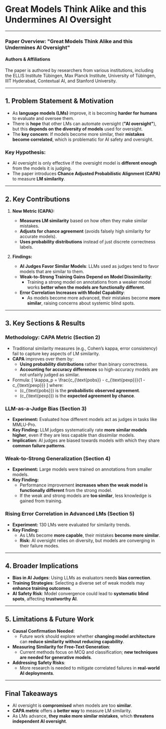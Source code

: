 # Great Models Think Alike and this Undermines AI Oversight

---

### **Paper Overview: "Great Models Think Alike and this Undermines AI Oversight"**
#### **Authors & Affiliations**  
The paper is authored by researchers from various institutions, including the ELLIS Institute Tübingen, Max Planck Institute, University of Tübingen, IIIT Hyderabad, Contextual AI, and Stanford University.

---

## **1. Problem Statement & Motivation**
- As **language models (LMs)** improve, it is becoming **harder for humans** to evaluate and oversee them.
- There is **hope** that other LMs can automate oversight (**"AI oversight"**), but this **depends on the diversity of models** used for oversight.
- The **key concern**: If models become more similar, their **mistakes become correlated**, which is problematic for AI safety and oversight.

### **Key Hypothesis:**
- AI oversight is only effective if the oversight model is **different enough** from the models it is judging.  
- The paper introduces **Chance Adjusted Probabilistic Alignment (CAPA)** to measure **LM similarity**.

---

## **2. Key Contributions**
1. **New Metric (CAPA):**  
   - **Measures LM similarity** based on how often they make similar mistakes.
   - **Adjusts for chance agreement** (avoids falsely high similarity for accurate models).
   - **Uses probability distributions** instead of just discrete correctness labels.

2. **Findings:**
   - **AI Judges Favor Similar Models**: LLMs used as judges tend to favor models that are similar to them.
   - **Weak-to-Strong Training Gains Depend on Model Dissimilarity**:  
     - Training a strong model on annotations from a weaker model works **better when the models are functionally different**.
   - **Error Correlation Increases with Model Capability**:  
     - As models become more advanced, their mistakes become **more similar**, raising concerns about systemic blind spots.

---

## **3. Key Sections & Results**
### **Methodology: CAPA Metric (Section 2)**
- Traditional similarity measures (e.g., Cohen’s kappa, error consistency) fail to capture key aspects of LM similarity.
- **CAPA** improves over them by:
  - **Using probability distributions** rather than binary correctness.
  - **Accounting for accuracy differences** so high-accuracy models are not unfairly judged as similar.
- Formula:
  \[
  \kappa_p = \frac{c_{\text{pobs}} - c_{\text{pexp}}}{1 - c_{\text{pexp}}}
  \]
  where:
  - \(c_{\text{pobs}}\) is the **probabilistic observed agreement**.
  - \(c_{\text{pexp}}\) is the **expected agreement by chance**.

### **LLM-as-a-Judge Bias (Section 3)**
- **Experiment:** Evaluated how different models act as judges in tasks like MMLU-Pro.
- **Key Finding:** LLM judges systematically rate **more similar models higher**, even if they are less capable than dissimilar models.
- **Implication:** AI judges are biased towards models with which they share **common failure patterns**.

### **Weak-to-Strong Generalization (Section 4)**
- **Experiment:** Large models were trained on annotations from smaller models.
- **Key Finding:**  
  - Performance improvement **increases when the weak model is functionally different** from the strong model.
  - If the weak and strong models are **too similar**, less knowledge is gained from training.

### **Rising Error Correlation in Advanced LMs (Section 5)**
- **Experiment:** 130 LMs were evaluated for similarity trends.
- **Key Finding:**  
  - As LMs become **more capable**, their mistakes **become more similar**.
  - **Risk:** AI oversight relies on diversity, but models are converging in their failure modes.

---

## **4. Broader Implications**
- **Bias in AI Judges**: Using LLMs as evaluators needs **bias correction**.
- **Training Strategies**: Selecting a diverse set of weak models may **enhance training outcomes**.
- **AI Safety Risk**: Model convergence could lead to **systematic blind spots**, affecting **trustworthy AI**.

---

## **5. Limitations & Future Work**
- **Causal Confirmation Needed**:  
  - Future work should explore whether **changing model architecture** can **reduce similarity without reducing capability**.
- **Measuring Similarity for Free-Text Generation**:  
  - Current methods focus on MCQ and classification; **new techniques are needed for generative models**.
- **Addressing Safety Risks**:  
  - More research is needed to mitigate correlated failures in **real-world AI deployments**.

---

## **Final Takeaways**
- AI oversight is **compromised** when models are too **similar**.
- **CAPA metric** offers a **better way** to measure LM similarity.
- As LMs advance, **they make more similar mistakes**, which **threatens independent AI oversight**.
